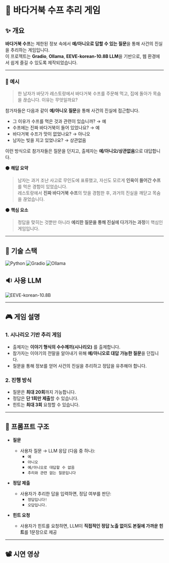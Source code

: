 # 🐢 바다거북 수프 추리 게임
## ✨ 개요

**바다거북 수프**는 제한된 정보 속에서 **예/아니오로 답할 수 있는 질문**을 통해 사건의 진실을 추리하는 게임입니다.  </br> 
이 프로젝트는 **Gradio**, **Ollama**, **EEVE-korean-10.8B LLM**을 기반으로, 웹 환경에서 쉽게 즐길 수 있도록 제작되었습니다. </br> 

---

### 🙌 예시
> 한 남자가 바닷가 레스토랑에서 바다거북 수프를 주문해 먹고, 집에 돌아가 목숨을 끊습니다. 
이유는 무엇일까요?

참가자들은 다음과 같이 **예/아니오 질문**을 통해 사건의 진실에 접근합니다.

- 그 이유가 수프를 먹은 것과 관련이 있습니까? → 예  
- 수프에는 진짜 바다거북이 들어 있었나요? → 예  
- 바다거북 수프가 맛이 없었나요? → 아니오  
- 남자는 빚을 지고 있었나요? → 상관없음

이런 방식으로 참가자들은 질문을 던지고, 출제자는 **예/아니오/상관없음**으로 대답합니다.

⚫ **해답 요약**  
> 남자는 과거 조난 사고로 무인도에 표류했고, 자신도 모르게 **인육이 들어간 수프**를 먹은 경험이 있었습니다.  
레스토랑에서 **진짜 바다거북 수프**의 맛을 경험한 후, 과거의 진실을 깨닫고 목숨을 끊었습니다.

⚫ **핵심 요소**  
> 정답을 맞히는 것뿐만 아니라 **예리한 질문을 통해 진실에 다가가는 과정**이 핵심인 게임입니다.

---

## 🔧 기술 스택

![Python](https://img.shields.io/badge/Python-3776AB?style=flat-square&logo=python&logoColor=white)
![Gradio](https://img.shields.io/badge/Gradio-FFB300?style=flat-square&logo=gradio&logoColor=white)
![Ollama](https://img.shields.io/badge/Ollama-000000?style=flat-square)

## 🔉 사용 LLM
![EEVE-korean-10.8B](https://img.shields.io/badge/EEVE--korean--10.8B-FF69B4?style=flat-square)

---

## 🎮 게임 설명

### 1. 시나리오 기반 추리 게임

- 출제자는 **이야기 형식의 수수께끼(시나리오)** 를 출제합니다.
- 참가자는 이야기의 전말을 알아내기 위해 **예/아니오로 대답 가능한 질문**을 던집니다.
- 질문을 통해 정보를 얻어 사건의 진실을 추리하고 정답을 유추해야 합니다.

### 2. 진행 방식

- 질문은 **최대 20회**까지 가능합니다.
- 정답은 **단 1회만 제출**할 수 있습니다.
- 힌트는 **최대 3회** 요청할 수 있습니다.
---

## 🧩 프롬프트 구조

- **질문**
  - 사용자 질문 → LLM 응답 (다음 중 하나):
    - `예`
    - `아니오`
    - `예/아니오로 대답할 수 없음`
    - `추리와 관련 없는 질문입니다`

- **정답 제출**
  - 사용자가 추리한 답을 입력하면, 정답 여부를 판단:
    - `정답입니다!`
    - `오답입니다.`

- **힌트 요청**
  - 사용자가 힌트를 요청하면, LLM이 **직접적인 정답 노출 없이도 본질에 가까운 힌트**를 1문장으로 제공

---

## 📽️ 시연 영상
